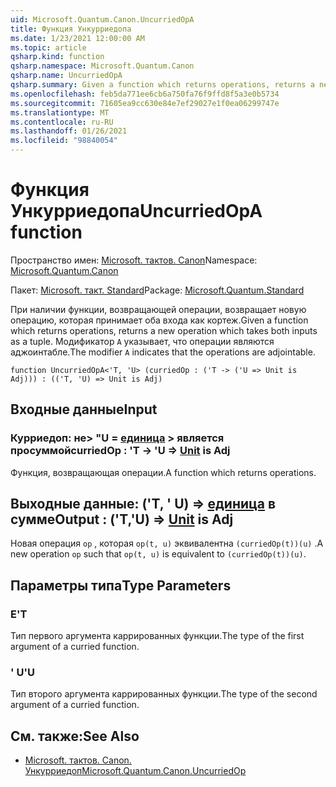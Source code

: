 ```yaml
---
uid: Microsoft.Quantum.Canon.UncurriedOpA
title: Функция Ункурриедопа
ms.date: 1/23/2021 12:00:00 AM
ms.topic: article
qsharp.kind: function
qsharp.namespace: Microsoft.Quantum.Canon
qsharp.name: UncurriedOpA
qsharp.summary: Given a function which returns operations, returns a new operation which takes both inputs as a tuple. The modifier `A` indicates that the operations are adjointable.
ms.openlocfilehash: feb5da771ee6cb6a750fa76f9ffd8f5a3e0b5734
ms.sourcegitcommit: 71605ea9cc630e84e7ef29027e1f0ea06299747e
ms.translationtype: MT
ms.contentlocale: ru-RU
ms.lasthandoff: 01/26/2021
ms.locfileid: "98840054"
---
```

# <a name="uncurriedopa-function"></a><span data-ttu-id="70bf1-102">Функция Ункурриедопа</span><span class="sxs-lookup"><span data-stu-id="70bf1-102">UncurriedOpA function</span></span>

<span data-ttu-id="70bf1-103">Пространство имен: [Microsoft. тактов. Canon](xref:Microsoft.Quantum.Canon)</span><span class="sxs-lookup"><span data-stu-id="70bf1-103">Namespace: [Microsoft.Quantum.Canon](xref:Microsoft.Quantum.Canon)</span></span>

<span data-ttu-id="70bf1-104">Пакет: [Microsoft. такт. Standard](https://nuget.org/packages/Microsoft.Quantum.Standard)</span><span class="sxs-lookup"><span data-stu-id="70bf1-104">Package: [Microsoft.Quantum.Standard](https://nuget.org/packages/Microsoft.Quantum.Standard)</span></span>


<span data-ttu-id="70bf1-105">При наличии функции, возвращающей операции, возвращает новую операцию, которая принимает оба входа как кортеж.</span><span class="sxs-lookup"><span data-stu-id="70bf1-105">Given a function which returns operations, returns a new operation which takes both inputs as a tuple.</span></span>
<span data-ttu-id="70bf1-106">Модификатор `A` указывает, что операции являются аджоинтабле.</span><span class="sxs-lookup"><span data-stu-id="70bf1-106">The modifier `A` indicates that the operations are adjointable.</span></span>

```qsharp
function UncurriedOpA<'T, 'U> (curriedOp : ('T -> ('U => Unit is Adj))) : (('T, 'U) => Unit is Adj)
```


## <a name="input"></a><span data-ttu-id="70bf1-107">Входные данные</span><span class="sxs-lookup"><span data-stu-id="70bf1-107">Input</span></span>

### <a name="curriedop--t---u--unit--is-adj"></a><span data-ttu-id="70bf1-108">Курриедоп: не> "U = [единица](xref:microsoft.quantum.lang-ref.unit) > является просуммой</span><span class="sxs-lookup"><span data-stu-id="70bf1-108">curriedOp : 'T -> 'U => [Unit](xref:microsoft.quantum.lang-ref.unit)  is Adj</span></span>

<span data-ttu-id="70bf1-109">Функция, возвращающая операции.</span><span class="sxs-lookup"><span data-stu-id="70bf1-109">A function which returns operations.</span></span>



## <a name="output--tu--unit--is-adj"></a><span data-ttu-id="70bf1-110">Выходные данные: ('T, ' U) => [единица](xref:microsoft.quantum.lang-ref.unit)  в сумме</span><span class="sxs-lookup"><span data-stu-id="70bf1-110">Output : ('T,'U) => [Unit](xref:microsoft.quantum.lang-ref.unit)  is Adj</span></span>

<span data-ttu-id="70bf1-111">Новая операция `op` , которая `op(t, u)` эквивалентна `(curriedOp(t))(u)` .</span><span class="sxs-lookup"><span data-stu-id="70bf1-111">A new operation `op` such that `op(t, u)` is equivalent to `(curriedOp(t))(u)`.</span></span>

## <a name="type-parameters"></a><span data-ttu-id="70bf1-112">Параметры типа</span><span class="sxs-lookup"><span data-stu-id="70bf1-112">Type Parameters</span></span>

### <a name="t"></a><span data-ttu-id="70bf1-113">Е</span><span class="sxs-lookup"><span data-stu-id="70bf1-113">'T</span></span>

<span data-ttu-id="70bf1-114">Тип первого аргумента каррированных функции.</span><span class="sxs-lookup"><span data-stu-id="70bf1-114">The type of the first argument of a curried function.</span></span>
### <a name="u"></a><span data-ttu-id="70bf1-115">' U</span><span class="sxs-lookup"><span data-stu-id="70bf1-115">'U</span></span>

<span data-ttu-id="70bf1-116">Тип второго аргумента каррированных функции.</span><span class="sxs-lookup"><span data-stu-id="70bf1-116">The type of the second argument of a curried function.</span></span>

## <a name="see-also"></a><span data-ttu-id="70bf1-117">См. также:</span><span class="sxs-lookup"><span data-stu-id="70bf1-117">See Also</span></span>

- [<span data-ttu-id="70bf1-118">Microsoft. тактов. Canon. Ункурриедоп</span><span class="sxs-lookup"><span data-stu-id="70bf1-118">Microsoft.Quantum.Canon.UncurriedOp</span></span>](xref:Microsoft.Quantum.Canon.UncurriedOp)